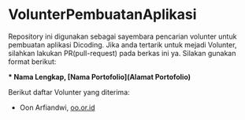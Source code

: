 # VolunterPembuatanAplikasi
Repository ini digunakan sebagai sayembara pencarian volunter untuk pembuatan aplikasi Dicoding. Jika anda tertarik untuk mejadi Volunter, silahkan lakukan PR(pull-request) pada berkas ini ya. Silakan gunakan format berikut:

**\* Nama Lengkap, [Nama Portofolio](Alamat Portofolio)**

Berikut daftar Volunter yang diterima:  
* Oon Arfiandwi, [oo.or.id](https://oo.or.id)
